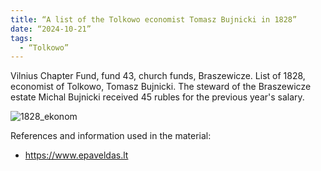 ```yaml
---
title: “A list of the Tolkowo economist Tomasz Bujnicki in 1828”
date: “2024-10-21”
tags:
  - “Tolkowo”
---
```


Vilnius Chapter Fund, fund 43, church funds, Braszewicze.
List of 1828, economist of Tolkowo, Tomasz Bujnicki.
The steward of the Braszewicze estate Michal Bujnicki received 45 rubles for the previous year's salary.

![1828_ekonom](https://github.com/user-attachments/assets/79ca5f29-315f-447c-a363-65515a07f28e)

References and information used in the material:
- https://www.epaveldas.lt

